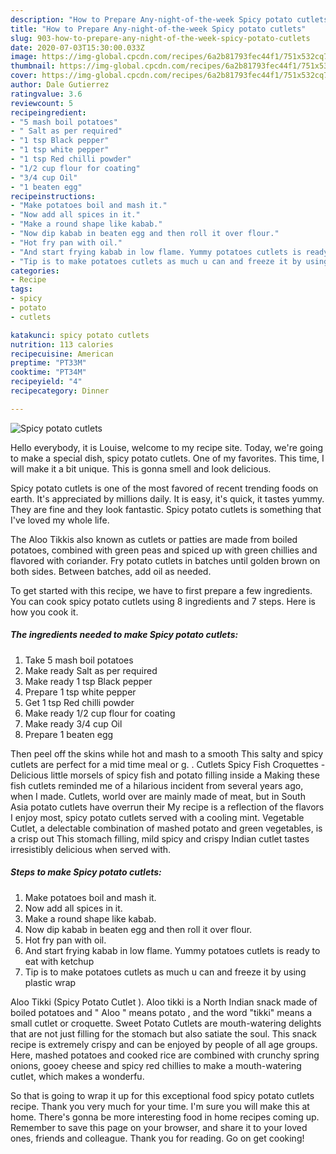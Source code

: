 ```yaml
---
description: "How to Prepare Any-night-of-the-week Spicy potato cutlets"
title: "How to Prepare Any-night-of-the-week Spicy potato cutlets"
slug: 903-how-to-prepare-any-night-of-the-week-spicy-potato-cutlets
date: 2020-07-03T15:30:00.033Z
image: https://img-global.cpcdn.com/recipes/6a2b81793fec44f1/751x532cq70/spicy-potato-cutlets-recipe-main-photo.jpg
thumbnail: https://img-global.cpcdn.com/recipes/6a2b81793fec44f1/751x532cq70/spicy-potato-cutlets-recipe-main-photo.jpg
cover: https://img-global.cpcdn.com/recipes/6a2b81793fec44f1/751x532cq70/spicy-potato-cutlets-recipe-main-photo.jpg
author: Dale Gutierrez
ratingvalue: 3.6
reviewcount: 5
recipeingredient:
- "5 mash boil potatoes"
- " Salt as per required"
- "1 tsp Black pepper"
- "1 tsp white pepper"
- "1 tsp Red chilli powder"
- "1/2 cup flour for coating"
- "3/4 cup Oil"
- "1 beaten egg"
recipeinstructions:
- "Make potatoes boil and mash it."
- "Now add all spices in it."
- "Make a round shape like kabab."
- "Now dip kabab in beaten egg and then roll it over flour."
- "Hot fry pan with oil."
- "And start frying kabab in low flame. Yummy potatoes cutlets is ready to eat with ketchup"
- "Tip is to make potatoes cutlets as much u can and freeze it by using plastic wrap"
categories:
- Recipe
tags:
- spicy
- potato
- cutlets

katakunci: spicy potato cutlets 
nutrition: 113 calories
recipecuisine: American
preptime: "PT33M"
cooktime: "PT34M"
recipeyield: "4"
recipecategory: Dinner

---
```



![Spicy potato cutlets](https://img-global.cpcdn.com/recipes/6a2b81793fec44f1/751x532cq70/spicy-potato-cutlets-recipe-main-photo.jpg)

Hello everybody, it is Louise, welcome to my recipe site. Today, we're going to make a special dish, spicy potato cutlets. One of my favorites. This time, I will make it a bit unique. This is gonna smell and look delicious.

Spicy potato cutlets is one of the most favored of recent trending foods on earth. It's appreciated by millions daily. It is easy, it's quick, it tastes yummy. They are fine and they look fantastic. Spicy potato cutlets is something that I've loved my whole life.

The Aloo Tikkis also known as cutlets or patties are made from boiled potatoes, combined with green peas and spiced up with green chillies and flavored with coriander. Fry potato cutlets in batches until golden brown on both sides. Between batches, add oil as needed.


To get started with this recipe, we have to first prepare a few ingredients. You can cook spicy potato cutlets using 8 ingredients and 7 steps. Here is how you cook it.

<!--inarticleads1-->

##### The ingredients needed to make Spicy potato cutlets:

1. Take 5 mash boil potatoes
1. Make ready  Salt as per required
1. Make ready 1 tsp Black pepper
1. Prepare 1 tsp white pepper
1. Get 1 tsp Red chilli powder
1. Make ready 1/2 cup flour for coating
1. Make ready 3/4 cup Oil
1. Prepare 1 beaten egg


Then peel off the skins while hot and mash to a smooth This salty and spicy cutlets are perfect for a mid time meal or g. . Cutlets  Spicy Fish Croquettes  - Delicious little morsels of spicy fish and potato filling inside a Making these fish cutlets reminded me of a hilarious incident from several years ago, when I made. Cutlets, world over are mainly made of meat, but in South Asia potato cutlets have overrun their My recipe is a reflection of the flavors I enjoy most, spicy potato cutlets served with a cooling mint. Vegetable Cutlet, a delectable combination of mashed potato and green vegetables, is a crisp out This stomach filling, mild spicy and crispy Indian cutlet tastes irresistibly delicious when served with. 

<!--inarticleads2-->

##### Steps to make Spicy potato cutlets:

1. Make potatoes boil and mash it.
1. Now add all spices in it.
1. Make a round shape like kabab.
1. Now dip kabab in beaten egg and then roll it over flour.
1. Hot fry pan with oil.
1. And start frying kabab in low flame. Yummy potatoes cutlets is ready to eat with ketchup
1. Tip is to make potatoes cutlets as much u can and freeze it by using plastic wrap


Aloo Tikki (Spicy Potato Cutlet ). Aloo tikki is a North Indian snack made of boiled potatoes and &#34; Aloo &#34; means potato , and the word &#34;tikki&#34; means a small cutlet or croquette. Sweet Potato Cutlets are mouth-watering delights that are not just filling for the stomach but also satiate the soul. This snack recipe is extremely crispy and can be enjoyed by people of all age groups. Here, mashed potatoes and cooked rice are combined with crunchy spring onions, gooey cheese and spicy red chillies to make a mouth-watering cutlet, which makes a wonderfu. 

So that is going to wrap it up for this exceptional food spicy potato cutlets recipe. Thank you very much for your time. I'm sure you will make this at home. There's gonna be more interesting food in home recipes coming up. Remember to save this page on your browser, and share it to your loved ones, friends and colleague. Thank you for reading. Go on get cooking!
